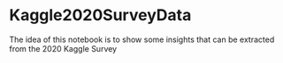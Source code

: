 # Kaggle2020SurveyData
The idea of this notebook is to show some insights that can be extracted from the 2020 Kaggle Survey
